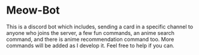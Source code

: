 # Meow-Bot
This is a discord bot which includes, sending a card in a specific channel to anyone who joins the server, a few fun commands, an anime search command, and there is anime recommendation command too. More commands will be added as I develop it. Feel free to help if you can.
